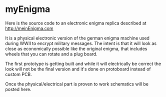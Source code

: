 # myEnigma

Here is the source code to an electronic enigma replica described at
http://meinEnigma.com

It is a physical electronic version of the german enigma machine used during
WWII to encrypt military messages. The intent is that it will look as close as
economically possible like the original enigma, that includes wheels that you
can rotate and a plug board.

The first prototype is getting built and while it will electrically be correct
the look will not be the final version and it's done on protoboard instead of
custom PCB.

Once the physical/electrical part is proven to work schematics will be posted
here.
